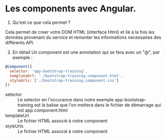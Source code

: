 # Les components avec Angular.

1. Qu'est ce que cela permet ?

Cela permet de creer votre DOM HTML (interface Html) et lié à la fois les données provenant du service et remonter les informations necessaires des différents API.


2. En détail 
Un component est une annotation qui se fera avec un "@", par exemple :

```javascript
@Component({
  selector: 'app-bootstrap-training',
  templateUrl: './bootstrap-training.component.html',
  styleUrls: ['./bootstrap-training.component.css']
})
```

<dl>
  <dt>selector</dt>
  <dd>Le selector en l'occurance dans notre exemple app-bootstrap-training est la balise que l'on mettera dans le fichier de démarrage qui est app.component.html</dd>

  <dt>templateUrl</dt>
  <dd>Le fichier HTML associé à notre component</dd>

  <dt>styleUrls</dt>
  <dd>Le fichier HTML associé à notre component</dd>
</dl>



